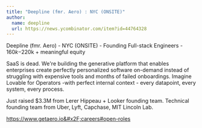 ```yaml
---
title: "Deepline (fmr. Aero) : NYC (ONSITE)"
author:
  name: deepline
  url: https://news.ycombinator.com/item?id=44764328
---
```


<JobNavigation />

Deepline (fmr. Aero) - NYC (ONSITE) - Founding Full-stack Engineers - $160k-$220k + meaningful equity

SaaS is dead. We&#x27;re building the generative platform that enables enterprises create perfectly personalized software on-demand instead of struggling with expensive tools and months of failed onboardings. Imagine Lovable for Operators -with perfect internal context - every datapoint, every system, every process.

Just raised $3.3M from Lerer Hippeau + Looker founding team. Technical founding team from Uber, Lyft, Capchase, MIT Lincoln Lab.

<a href="https:&#x2F;&#x2F;www.getaero.io&#x2F;careers#open-roles" rel="nofollow">https:&#x2F;&#x2F;www.getaero.io&#x2F;careers#open-roles</a>
<JobApplication />
